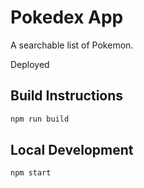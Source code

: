 # Pokedex App

A searchable list of Pokemon.

Deployed []()

## Build Instructions

```bash
npm run build
```

## Local Development

```bash
npm start
```
